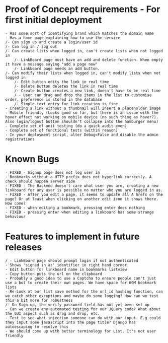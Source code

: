 # Proof of Concept requirements - For first initial deployment
    - Has some sort of identifying brand which matches the domain name
    - Has a home page explaining how to use the service
    /- Can sign up and create a login/user id
    /- Can log in / log out
    /- Can create lists when logged in, can't create lists when not logged in
        /- LinkBoard page must have an add and delete function. When empty it have a message saying "add a page now"
        /- Linkboard page needs an add button. 
    /- Can modify their lists when logged in, can't modify lists when not logged in
        /- Edit button edits the link in real time
        /- Delete button deletes the link in real time
        /- Create button creates a new link, doesn't have to be real time
        / - User can drag and drop the items in the list to customise order, preference is stored in the database
        /- Simple text entry for link creation is fine
    - Creating a link without a thumbnail will insert a placeholder image    
    - Mobile friendly (Looks good so far, but there is an issue with the hover effect not working on mobile device (no such thing as hover?). Also login/logout button shouldn't collapse into the hamburger menu)
    - Complete set of unit testing (do a quick audit even)
    - Complete set of functional tests (within reason)
    - In your deployment script, alter Debug=False and disable the admin registrations

# Known Bugs
    - FIXED - Signup page does not log user in
    - Bookmarks without a HTTP prefix does not hyperlink correctly. A check should happen server side
    - FIXED - The Backend doesn't care what user you are, creating a new linkboard for any user is possible no matter who you are logged in as.
    - FIXED - After you edit a page, it seems to update all A hrefs on the page? Or at least when clicking on another edit icon it shows there. How come? 
    - FIXED - when editing a bookmark, pressing enter does nothing
    - FIXED - pressing enter when editing a linkboard has some strange behaviour

# Features to implement in future releases
    / - LinkBoard page should prompt login if not authenticated
    - Shows 'signed in as' identifier in right hand corner
    - Edit button for linkboard name in bookmarks listview
    - Copy button puts the url on the clipboard
    - Probably a good idea to use a Captcha to ensure people can't just use a bot to create their own pages. We have space for 60M bookmark lists
    - Re-Look at our list save method for the url_id hashing function, can we catch other exceptions and maybe do some logging? How can we test this a bit more for robustness 
    /- On Sign up, the verify password field has not yet been set up
    - Can we create any automated testing for our JQuery code? What about the GUI aspect such as drag and drop, etc.
    - Test to see what injection someone can do with our input. E.g could they input some javascript into the page title? Django has autoescaping to resolve this
    - We should come up with better terminology for List. It's not user friendly
